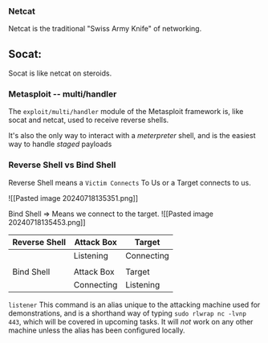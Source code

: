 
### Netcat
Netcat is the traditional "Swiss Army Knife" of networking.


## Socat:
Socat is like netcat on steroids.


### Metasploit -- multi/handler
The `exploit/multi/handler` module of the Metasploit framework is, like socat and netcat, used to receive reverse shells.

It's also the only way to interact with a _meterpreter_ shell, and is the easiest way to handle _staged_ payloads



### Reverse Shell vs Bind Shell
Reverse Shell means a `Victim Connects` To Us or a Target connects to us.

![[Pasted image 20240718135351.png]]


Bind Shell => Means we connect to the target.
![[Pasted image 20240718135453.png]]


| Reverse Shell | Attack Box     | Target        |
| ------------- | -------------- | ------------- |
|               | Listening      | Connecting    |
|               |                |               |
| Bind Shell    | Attack Box     | Target        |
|               | Connecting<br> | Listening<br> |

`listener` 
This command is an alias unique to the attacking machine used for demonstrations, and is a shorthand way of typing `sudo rlwrap nc -lvnp 443`, which will be covered in upcoming tasks. It will _not_ work on any other machine unless the alias has been configured locally.
